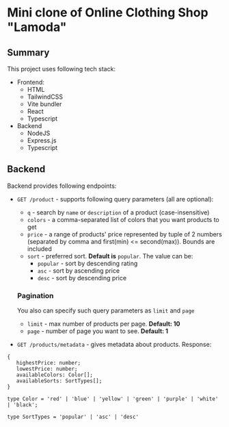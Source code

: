 # Mini clone of Online Clothing Shop "Lamoda"


## Summary

This project uses following tech stack:
- Frontend:
  - HTML
  - TailwindCSS
  - Vite bundler
  - React
  - Typescript
- Backend
  - NodeJS
  - Express.js
  - Typescript

## Backend

Backend provides following endpoints:

- `GET /product` - supports following query parameters (all are optional):

  - `q` - search by `name` or `description` of a product (case-insensitive)
  - `colors` - a comma-separated list of colors that you want products to get
  - `price` - a range of products' price represented by tuple of 2 numbers (separated by comma and first(min) <= second(max)). Bounds are included
  - `sort` - preferred sort. **Default is** `popular`. The value can be:
    - `popular` - sort by descending rating
    - `asc` - sort by ascending price
    - `desc` - sort by descending price

  ### Pagination

  You also can specify such query parameters as `limit` and `page`

  - `limit` - max number of products per page. **Default: 10**
  - `page` - number of page you want to see. **Default: 1**

- `GET /products/metadata` - gives metadata about products. Response:

```
{
   highestPrice: number;
   lowestPrice: number;
   availableColors: Color[];
   availableSorts: SortTypes[];
}
```

```
type Color = 'red' | 'blue' | 'yellow' | 'green' | 'purple' | 'white' | 'black';

type SortTypes = 'popular' | 'asc' | 'desc'
```
